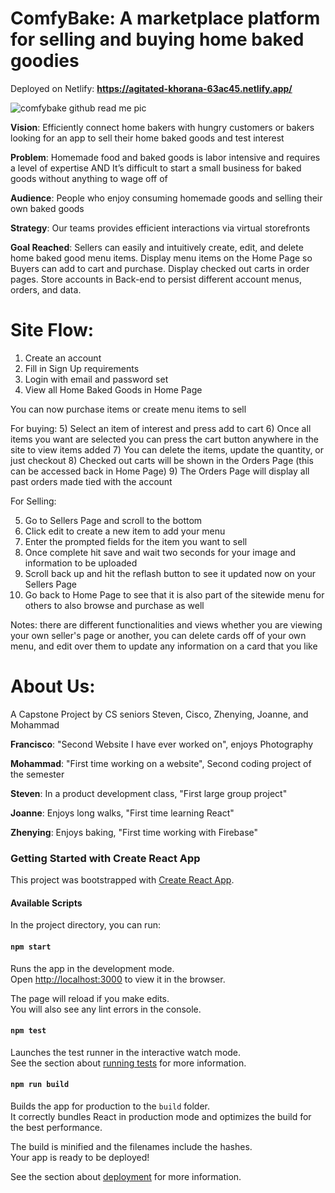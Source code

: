 # ComfyBake: A marketplace platform for selling and buying home baked goodies
Deployed on Netlify: **https://agitated-khorana-63ac45.netlify.app/**

![comfybake github read me pic](https://user-images.githubusercontent.com/33507449/118323713-06c90780-b4cf-11eb-951e-486f54c39923.png)

**Vision**: Efficiently connect home bakers with hungry customers or bakers looking for an app to sell their home baked goods and test interest

**Problem**: Homemade food and baked goods is labor intensive and requires a level of expertise AND It’s difficult to start a small business for baked goods without anything to wage off of

**Audience**: People who enjoy consuming homemade goods and selling their own baked goods

**Strategy**: Our teams provides efficient interactions via virtual storefronts

**Goal Reached**: Sellers can easily and intuitively create, edit, and delete home baked good menu items. Display menu items on the Home Page so Buyers can add to cart and purchase. Display checked out carts in order pages. Store accounts in Back-end to persist different account menus, orders, and data.


# Site Flow: 
1) Create an account
2) Fill in Sign Up requirements
3) Login with email and password set
4) View all Home Baked Goods in Home Page

You can now purchase items or create menu items to sell

For buying:
5) Select an item of interest and press add to cart
6) Once all items you want are selected you can press the cart button anywhere in the site to view items added
7) You can delete the items, update the quantity, or just checkout
8) Checked out carts will be shown in the Orders Page (this can be accessed back in Home Page)
9) The Orders Page will display all past orders made tied with the account

For Selling:

5) Go to Sellers Page and scroll to the bottom
6) Click edit to create a new item to add your menu
7) Enter the prompted fields for the item you want to sell
8) Once complete hit save and wait two seconds for your image and information to be uploaded
9) Scroll back up and hit the reflash button to see it updated now on your Sellers Page
10) Go back to Home Page to see that it is also part of the sitewide menu for others to also browse and purchase as well 

Notes: there are different functionalities and views whether you are viewing your own seller's page or another, you can delete cards off of your own menu, and edit over them to update any information on a card that you like

# About Us: 
A Capstone Project by CS seniors Steven, Cisco, Zhenying, Joanne, and Mohammad

**Francisco**: "Second Website I have ever worked on", enjoys Photography

**Mohammad**: "First time working on a website", Second coding project of the semester

**Steven**: In a product development class, "First large group project"

**Joanne**: Enjoys long walks, "First time learning React"

**Zhenying**: Enjoys baking, "First time working with Firebase"


### Getting Started with Create React App

This project was bootstrapped with [Create React App](https://github.com/facebook/create-react-app).

#### Available Scripts

In the project directory, you can run:

#### `npm start`

Runs the app in the development mode.\
Open [http://localhost:3000](http://localhost:3000) to view it in the browser.

The page will reload if you make edits.\
You will also see any lint errors in the console.

#### `npm test`

Launches the test runner in the interactive watch mode.\
See the section about [running tests](https://facebook.github.io/create-react-app/docs/running-tests) for more information.

#### `npm run build`

Builds the app for production to the `build` folder.\
It correctly bundles React in production mode and optimizes the build for the best performance.

The build is minified and the filenames include the hashes.\
Your app is ready to be deployed!

See the section about [deployment](https://facebook.github.io/create-react-app/docs/deployment) for more information.
